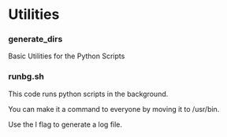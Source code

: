 # Utilities

### generate_dirs

Basic Utilities for the Python Scripts

### runbg.sh

This code runs python scripts in the background.

You can make it a command to everyone by moving it to /usr/bin.

Use the l flag to generate a log file.